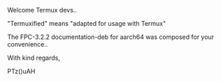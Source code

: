 Welcome Termux devs..

"Termuxified" means "adapted for usage with Termux"

The FPC-3.2.2 documentation-deb for aarch64 was composed for your convenience..

With kind regards,

PTz()uAH
